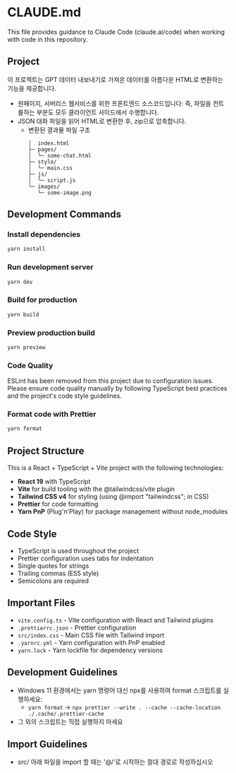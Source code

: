 # CLAUDE.md

This file provides guidance to Claude Code (claude.ai/code) when working with code in this repository.

## Project

이 프로젝트는 GPT 데이터 내보내기로 가져온 데이터를 아름다운 HTML로 변환하는 기능을 제공합니다.

- 원페이지, 서버리스 웹서비스를 위한 프론트엔드 소스코드입니다: 즉, 파일을 컨트롤하는 부분도 모두 클라이언트 사이드에서 수행합니다.
- JSON 대화 파일을 읽어 HTML로 변환한 후, zip으로 압축합니다.
  - 변환된 결과물 파일 구조
    ```
    │  index.html
    ├─ pages/
    │  └─ some-chat.html
    ├─ style/
    │  └─ main.css
    ├─ js/
    │  └─ script.js
    └─ images/
       └─ some-image.png
    ```

## Development Commands

### Install dependencies

```bash
yarn install
```

### Run development server

```bash
yarn dev
```

### Build for production

```bash
yarn build
```

### Preview production build

```bash
yarn preview
```

### Code Quality

ESLint has been removed from this project due to configuration issues. Please ensure code quality manually by following TypeScript best practices and the project's code style guidelines.

### Format code with Prettier

```bash
yarn format
```

## Project Structure

This is a React + TypeScript + Vite project with the following technologies:

- **React 19** with TypeScript
- **Vite** for build tooling with the @tailwindcss/vite plugin
- **Tailwind CSS v4** for styling (using @import "tailwindcss"; in CSS)
- **Prettier** for code formatting
- **Yarn PnP** (Plug'n'Play) for package management without node_modules

## Code Style

- TypeScript is used throughout the project
- Prettier configuration uses tabs for indentation
- Single quotes for strings
- Trailing commas (ES5 style)
- Semicolons are required

## Important Files

- `vite.config.ts` - Vite configuration with React and Tailwind plugins
- `.prettierrc.json` - Prettier configuration
- `src/index.css` - Main CSS file with Tailwind import
- `.yarnrc.yml` - Yarn configuration with PnP enabled
- `yarn.lock` - Yarn lockfile for dependency versions

## Development Guidelines

- Windows 11 환경에서는 yarn 명령어 대신 npx를 사용하여 format 스크립트를 실행하세요:
  - `yarn format` → `npx prettier --write . --cache --cache-location ./.cache/.prettier-cache`
- 그 외의 스크립트는 직접 실행하지 마세요

## Import Guidelines

- src/ 아래 파일을 import 할 때는 '@/'로 시작하는 절대 경로로 작성하십시오
